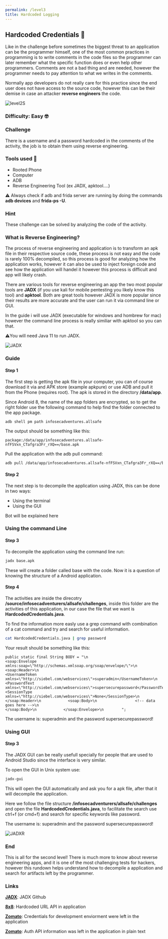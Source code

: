 ```yaml
---
permalink: /level3
title: Hardcoded Logging
---
```


## Hardcoded Credentials 📜

Like in the challenge before sometimes the biggest threat to an application can be the programmer himself,
one of the most common practices in programming is to write comments in the code files so the programmer can later remember 
what the specific function does or even help other programmers. Comments are not a bad thing and are needed, however 
the programmer needs to pay attention to what we writes in the comments.

Normally app developers do not really care for this practice since the end user does not have access to
the source code, however this can be their demise in case an attacker **reverse engineers** the code.

![level2S](./images/level2/level2.jpg "Screen")

### Difficulty: Easy 🤓

### Challenge
There is a username and a password hardcoded in the comments of the activity, the job is to obtain 
them using reverse engineering.

### Tools used 📱

- Rooted Phone
- Computer
- ADB
- Reverse Engineering Tool (ex JADX, apktool....)

⚠️ Always check if adb and frida server are running by doing the commands **adb devices** and **frida-ps -U**.

### Hint

These challenge can be solved by analyzing the code of the activity. 

### What is Reverse Engineering?

The process of reverse engineering and application is to transform an apk file in their respective source code,
these process is not easy and the code is rarely 100% decompiled, so this process is good for analyzing how the application
works, however it can also be used to inject foreign code and see how the application will handel it however this process
is difficult and app will likely crash.

There are various tools for reverse engineering an app the two most popular tools are **JADX** (if you use kali for mobile pentesting you likely know this tool)
and **apktool**. Both are great tools however JADX is more popular since their results are more accurate and the user can run it via command line or GUI.

In the guide i will use JADX (executable for windows and hombrew for mac) however the command line process is really similiar with apktool so you can that.

⚠️You will need Java 11 to run JADX.

![JADX](./images/level2/jadx-logo.png "jadx")

### Guide

#### Step 1

The first step is getting the apk file in your computer, you can of course download it via and APK store (example apkpure) or use
ADB and pull it from the Phone (requires root). The apk is stored in the directory **/data/app**.

Since Android 8, the name of the app folders are encrypted, so to get the right folder use the following command
to help find the folder connected to the app package.

```bash
adb shell pm path infosecadventures.allsafe
```

The output should be something like this:

```
package:/data/app/infosecadventures.allsafe-nfFSVxn_CTafgra3Fr_rXQ==/base.apk
```

Pull the application with the adb pull command:

```bash
adb pull /data/app/infosecadventures.allsafe-nfFSVxn_CTafgra3Fr_rXQ==/base.apk
```

#### Step 2

The next step is to decompile the application using JADX, this can be done in two ways:
- Using the terminal
- Using the GUI

Bot will be explained here

### Using the command Line

#### Step 3

To decompile the application using the command line run:

```bash
jadx base.apk
```

These will create a folder called base with the code. Now it is a question of knowing the structure of a Android application.

#### Step 4

The activities are inside the direcotry **/source/infosecadventurers/allsafe/challenges**, inside this folder are
the activities of this application, in our case the file that we want is **HardcodedCredentials.java**.

To find the information more easly use a grep command with combination of a cat command and try and search for useful information.

```bash
cat HardcodedCredentials.java | grep password
```

Your result should be something like this:

```
public static final String BODY = "\n            
<soap:Envelope xmlns:soap=\"http://schemas.xmlsoap.org/soap/envelope/\">\n           
<soap:Header>\n                 
<UsernameToken xmlns=\"http://siebel.com/webservices\">superadmin</UsernameToken>\n                
<PasswordText xmlns=\"http://siebel.com/webservices\">supersecurepassword</PasswordText>\n                
<SessionType xmlns=\"http://siebel.com/webservices\">None</SessionType>\n           
</soap:Header>\n            <soap:Body>\n                 <!-- data goes here -->\n            
</soap:Body>\n            </soap:Envelope>\n        ";
```

The username is: superadmin and the password supersecurepassword!


### Using GUI

#### Step 3
The JADX GUI can be really usefull specially for people that are used to Android Studio since the interface is
very similar.

To open the GUI in Unix system use:

```bash
jadx-gui
```

This will open the GUI automatically and ask you for a apk file, after that it will decompile the application.

Here we follow the file structure **/infosecadventurers/allsafe/challenges** and open the file **HardcodedCredentials.java**,
to facilitate the search use ctrl+f (or cmd+f) and search for specific keywords like password.

The username is: superadmin and the password supersecurepassword!

![JADXR](./images/level2/jadx.png "jadxR")

### End

This is all for the second level! There is much more to know about reverse engineering apps, and it is one of the most
challenging tests for hackers, however this rundown helps understand how to decompile a application and search for artifacts left by the programmer.

### Links
**[JADX]**: JADX Github

**[8x8]**: Hardcoded URL API in application

**[Zomato]**: Credentials for development enviorment were left in the application

**[Zomato]**: Auth API information was left in the application in plain text

<!--Links-->
[JADX]: <https://github.com/skylot/jadx>
[8x8]: <https://hackerone.com/reports/412772>
[Zomato]: <https://hackerone.com/reports/246995>
[8x8]: <https://hackerone.com/reports/412772>
[Reverb]: <https://hackerone.com/reports/351555>

